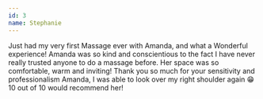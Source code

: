 ```yaml
---
id: 3
name: Stephanie
---
```


Just had my very first Massage ever with Amanda, and what a Wonderful experience! Amanda was so kind and conscientious to the fact I have never really trusted anyone to do a massage before. Her space was so comfortable, warm and inviting! Thank you so much for your sensitivity and professionalism Amanda, I was able to look over my right shoulder again 😁 10 out of 10 would recommend her!
